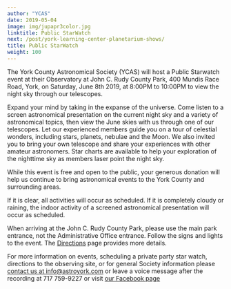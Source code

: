 ```yaml
---
author: "YCAS"
date: 2019-05-04
image: img/jupapr3color.jpg
linktitle: Public StarWatch
next: /post/york-learning-center-planetarium-shows/
title: Public StarWatch
weight: 100
---
```

The York County Astronomical Society (YCAS) will host a Public Starwatch event at their Observatory at John C. Rudy County Park, 400 Mundis Race Road, York, on Saturday, June 8th 2019, at 8:00PM to 10:00PM to view the night sky through our telescopes.

Expand your mind by taking in the expanse of the universe. Come listen to a screen astronomical presentation on the current night sky and a variety of astronomical topics, then view the June skies with us through one of our telescopes. Let our experienced members guide you on a tour of celestial wonders, including stars, planets, nebulae and the Moon. We also invited you to bring your own telescope and share your experiences with other amateur astronomers. Star charts are available to help your exploration of the nighttime sky as members laser point the night sky.  

While this event is free and open to the public, your generous donation will help us continue to bring astronomical events to the York County and surrounding areas.

If it is clear, all activities will occur as scheduled. If it is completely cloudy or raining, the indoor activity of a screened astronomical presentation will occur as scheduled.

When arriving at the John C. Rudy County Park, please use the main park entrance, not the Administrative Office entrance. Follow the signs and lights to the event. The [Directions](https://www.astroyork.com/directions) page provides more details.

For more information on events, scheduling a private party star watch, directions to the observing site, or for general Society information please [contact us at info@astroyork.com](info@astroyork.com) or leave a voice message after the recording at 717 759-9227 or visit [our Facebook page](https://www.facebook.com/astroyork)